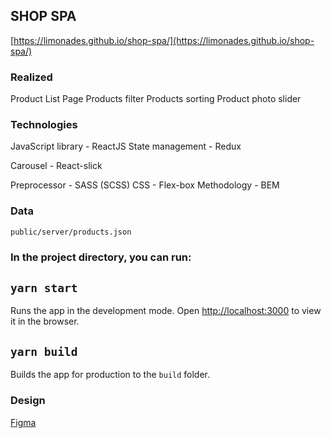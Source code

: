 ## SHOP SPA

[https://limonades.github.io/shop-spa/](https://limonades.github.io/shop-spa/)

### Realized

Product List Page
Products filter
Products sorting
Product photo slider

### Technologies

JavaScript library - ReactJS
State management - Redux

Carousel - React-slick

Preprocessor - SASS (SCSS)
CSS - Flex-box
Methodology - BEM


### Data

`public/server/products.json`

### In the project directory, you can run:

## `yarn start`

Runs the app in the development mode.
Open [http://localhost:3000](http://localhost:3000) to view it in the browser.

## `yarn build`

Builds the app for production to the `build` folder.

### Design

[Figma](https://www.figma.com/file/fUa87CFCTw4swXLPMmu3TJ/Test-front-end-shop?node-id=0%3A2)

